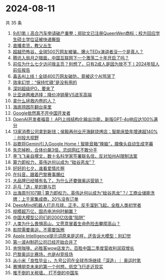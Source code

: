 # 2024-08-11

共 35 条

<!-- BEGIN 36KR -->
<!-- 最后更新时间 2024-08-11 03:10:29 +0800 -->
1. [9点1氪丨高合汽车申请破产重整；郑钦文已注册QueenWen商标；校方回应学生硕士学位证被快递撕毁](https://36kr.com/p/2899029279562629)
1. [直播卖货，教父丛生](https://36kr.com/p/2898927326616193)
1. [超越恐怖谷，全球500万网友被骗，爆火TEDx演讲者没一个是真人？](https://36kr.com/p/2900175547783815)
1. [腾讯入局月之暗面，中国互联网下一个激荡二十年开启了吗？](https://36kr.com/p/2899146200227207)
1. [前任为什么七夕访问我主页？别想了，只有2成人是因为放不下丨2024年轻人前任报告](https://36kr.com/p/2899788622502530)
1. [毒舌AI上线！全球400万网友破防，竟被这个AI骂哭了](https://36kr.com/p/2899651963083652)
1. [效率幻觉：“保持忙碌”是没有用的](https://36kr.com/p/2888956605913734)
1. [深圳超级IPO，要来了](https://36kr.com/p/2900047981222532)
1. [比亚迪两难选择：降价冲销量VS进军高端](https://36kr.com/p/2899042501614214)
1. [拿什么拯救内卷的人？](https://36kr.com/p/2898962487106176)
1. [海底捞困在翻台率里](https://36kr.com/p/2899742019148421)
1. [Google依然离不开中国开发者](https://36kr.com/p/2899681876040581)
1. [OpenAI开发者福音！ API上线结构化输出功能，新版GPT-4o响应达100%满分](https://36kr.com/p/2898996850728072)
1. [13家消费公司拿到新钱；侯毅再创业开海鲜烧烤店；智能床垫年增速超140%｜创投大视野](https://36kr.com/p/2899780884896386)
1. [谷歌将Gemini引入Google Home！智能音箱“换脑”，摄像头自动生成字幕](https://36kr.com/p/2899006848261508)
1. [失恋掉粉，合体价飙3倍，恋综网红不敢分手](https://36kr.com/p/2899766689569669)
1. [李飞飞亲自撰文，数十名科学家签署联名信，反对加州AI限制法案](https://36kr.com/p/2899662337071745)
1. [算力即权力，英伟达何以成为 “硅谷恶龙”？](https://36kr.com/p/2899741530282626)
1. [好好的七夕，谁看爱情片啊](https://36kr.com/p/2898942662548360)
1. [在抖音，跟着巴黎赛事爆红](https://36kr.com/p/2899779025656451)
1. [大品牌已经够有名了，为什么还要做奥运营销？](https://36kr.com/p/2888979157032320)
1. [乒乓「造」星的罪与罚](https://36kr.com/p/2898958112217734)
1. [出海周刊107期 | 算力即权力，英伟达何以成为“硅谷恶龙”？/ 工商业储能洗牌：上千家集成商，20%没有订单](https://36kr.com/p/2899713041816449)
1. [DeepMind机器人打乒乓球，正手、反手溜到飞起，全胜人类初学者](https://36kr.com/p/2899652058569609)
1. [规模超万亿，固态电池何时躺赢？](https://36kr.com/p/2899577119120775)
1. [中国大模型公司们的200亿估值“陷阱”](https://36kr.com/p/2899733166135944)
1. [人类为什么畏惧高山，又愿意冒着生命危险去攀爬高山？](https://36kr.com/p/2895550362622851)
1. [影院需要奥运，不需要饭圈](https://36kr.com/p/2899765141363336)
1. [Apple Intelligence提示词原来是这样，还告诉大模型：别幻觉](https://36kr.com/p/2899678144223878)
1. [第一波AI制药公司已经开始合并了](https://36kr.com/p/2899581084703625)
1. [肯悦咖啡、必胜客wow店发力，百胜中国二季度营收利润双增长](https://36kr.com/p/2895557826501760)
1. [巴黎奥运比赛场，也是AI竞技场](https://36kr.com/p/2898768847903360)
1. [从小米「良性毕业」，九号公司在全球市场继续「深造」｜ 奥运时氪](https://36kr.com/p/2900150725991040)
1. [赛博朋克未来的第一个创想，低空飞行走近现实](https://36kr.com/p/2896008137874562)
1. [推不倒的关税墙， 打不倒的中国车](https://36kr.com/p/2899773883947650)
<!-- END 36KR -->